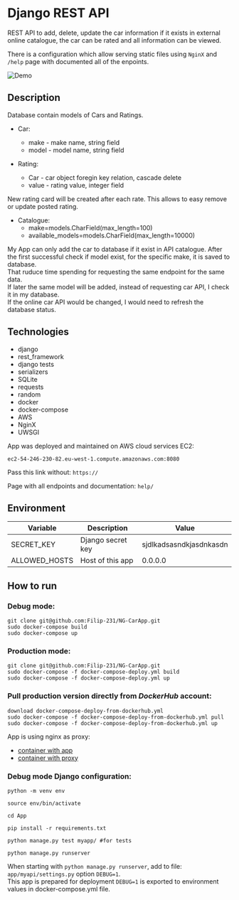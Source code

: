 # Django REST API 
REST API to add, delete, update the car information if it exists in external online catalogue, 
the car can be rated and all information can be viewed.

There is a configuration which allow serving static files using `NginX` and `/help` page with documented all of the enpoints.

![Demo](Demo-NG-CarApp.gif)

## Description
Database contain models of Cars and Ratings.  

- Car:  
    - make - make name, string field
    - model - model name, string field
  
- Rating:  
    - Car - car object foregin key relation, cascade delete   
    - value - rating value, integer field  
 
New rating card will be created after each rate.
This allows to easy remove or update posted rating.    

- Catalogue:  
   - make=models.CharField(max_length=100)  
   - available_models=models.CharField(max_length=10000)  

My App can only add the car to database if it exist in API catalogue.
After the first successful check if model exist, for the specific make, it is saved to database.   
That ruduce time spending for requesting the same endpoint for the same data.  
If later the same model will be added, instead of requesting car API, I check it in my database.  
If the online car API would be changed, I would need to refresh the database status.  


## Technologies
- django
- rest_framework
- django tests
- serializers
- SQLite
- requests
- random
- docker
- docker-compose
- AWS
- NginX
- UWSGI

App was deployed and maintained on AWS cloud services EC2:  

`ec2-54-246-230-82.eu-west-1.compute.amazonaws.com:8080`    

Pass this link without: `https://`  

Page with all endpoints and documentation: `help/`    

## Environment

| **Variable**             | **Description**                | **Value**                  |
|--------------------------|--------------------------------|----------------------------|
| SECRET_KEY               | Django secret key              |    sjdlkadsasndkjasdnkasdn |
| ALLOWED_HOSTS            | Host of this app               |  0.0.0.0                   |


## How to run

### Debug mode:   
```
git clone git@github.com:Filip-231/NG-CarApp.git 
sudo docker-compose build  
sudo docker-compose up    
```


### Production mode:  
```
git clone git@github.com:Filip-231/NG-CarApp.git
sudo docker-compose -f docker-compose-deploy.yml build  
sudo docker-compose -f docker-compose-deploy.yml up  
```

### Pull production version directly from ***DockerHub*** account:  
```
download docker-compose-deploy-from-dockerhub.yml  
sudo docker-compose -f docker-compose-deploy-from-dockerhub.yml pull  
sudo docker-compose -f docker-compose-deploy-from-dockerhub.yml up  
```

App is using nginx as proxy:    
- [container with app](https://hub.docker.com/repository/docker/filip231/projectmyapi)  
- [container with proxy](https://hub.docker.com/repository/docker/filip231/projectproxy)
  
### Debug mode Django configuration:  
```
python -m venv env

source env/bin/activate

cd App

pip install -r requirements.txt

python manage.py test myapp/ #for tests

python manage.py runserver
```	
	
When starting with `python manage.py runserver`, add to file: `app/myapi/settings.py` option `DEBUG=1`.  
This app is prepared for deployment `DEBUG=1` is exported to environment values in docker-compose.yml file.  














